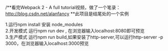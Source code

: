 /**看完Webpack 2 - A full tutorial视频，做了一个笔录：http://blog.csdn.net/alanfancy 
**此项目是结尾处的一个实例

1.运行npm install 安装 node_modules<br>
2.开发模式  运行npm run dev , 在浏览器输入localhost:8080即可预览<br>
3.生产模式  运行npm run build,如果安装了http-server,可以运行http-server -p 3000，在浏览器输入localhost:3000预览